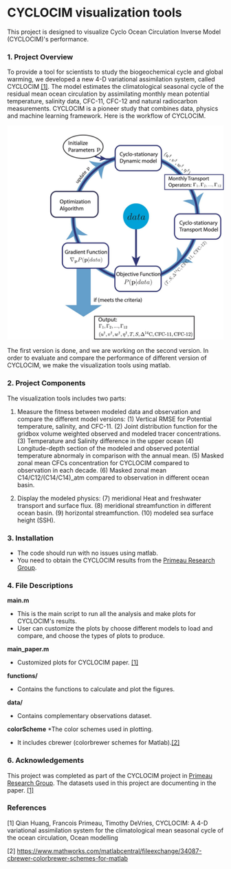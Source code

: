 # CYCLOCIM visualization tools
This project is designed to visualize Cyclo Ocean Circulation Inverse Model (CYCLOCIM)'s performance.

### 1. Project Overview<a name="overview"></a>

To provide a tool for scientists to study the biogeochemical cycle and global warming,  we developed a new 4-D variational assimilation system, called CYCLOCIM [[1]](#1).  The model estimates the climatological seasonal cycle of the residual mean ocean circulation by assimilating monthly mean potential temperature, salinity data, CFC-11, CFC-12 and natural radiocarbon measurements.  CYCLOCIM is a pioneer study that combines data, physics and machine learning framework. Here is the workflow of CYCLOCIM.

![](flow.jpg)

The first version is done, and we are working on the second version. In order to evaluate and compare the performance of different version of CYCLOCIM, we make the visualization tools using matlab.

### 2. Project Components<a name="components"></a>

The visualization tools includes two parts:
1. Measure the fitness between modeled data and observation and compare the different model versions:
	(1) Vertical RMSE for Potential temperature, salinity, and CFC-11.
    (2) Joint distribution function for the gridbox volume weighted observed and modeled tracer concentrations.
    (3) Temperature and Salinity difference in the upper ocean
    (4) Longitude-depth section of the modeled and observed potential temperature abnormaly in comparison with the annual mean.
    (5) Masked zonal mean CFCs concentration for CYCLOCIM compared to observation in each decade.
    (6) Masked zonal mean C14/C12/(C14/C14)_atm compared to observation in different ocean basin.
    
2. Display the modeled physics:
    (7) meridional Heat and freshwater transport and surface flux.
    (8) meridional streamfunction in different ocean basin.
    (9) horizontal streamfunction.
    (10) modeled sea surface height (SSH).

### 3. Installation<a name="installation"></a>

 - The code should run with no issues using  matlab.
 - You need to obtain the CYCLOCIM results from the [Primeau Research Group](https://faculty.sites.uci.edu/primeau/).

### 4. File Descriptions<a name="files"></a>

**main.m**
* This is the main script to run all the analysis and make plots for CYCLOCIM's results.
* User can customize the  plots by choose different models to load and compare, and choose the types of plots to produce.

**main_paper.m**
* Customized plots for CYCLOCIM paper. [[1]](#1)

**functions/**
* Contains the functions to calculate  and plot the figures.

**data/**
* Contains complementary observations dataset.

**colorScheme**
*The color schemes used in plotting.  
* It includes cbrewer (colorbrewer schemes for Matlab).[[2]](#2)


### 6. Acknowledgements<a name="licensing">

This project was completed as part of the CYCLOCIM project in [Primeau Research Group](https://faculty.sites.uci.edu/primeau/). The datasets used in this project are documenting in the paper. [[1]](#1)

### References
<a id="1">[1]</a> 
Qian Huang, Francois Primeau, Timothy DeVries, CYCLOCIM: A 4-D variational assimilation system for the climatological mean seasonal cycle of the ocean circulation, Ocean modelling

<a id="2">[2]</a> 
https://www.mathworks.com/matlabcentral/fileexchange/34087-cbrewer-colorbrewer-schemes-for-matlab
